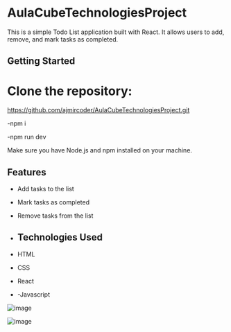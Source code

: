 # AulaCubeTechnologiesProject

This is a simple Todo List application built with React. It allows users to add, remove, and mark tasks as completed.

## Getting Started

# Clone the repository:
https://github.com/ajmircoder/AulaCubeTechnologiesProject.git

-npm i

-npm run dev

Make sure you have Node.js and npm installed on your machine.

## Features

- Add tasks to the list
- Mark tasks as completed
- Remove tasks from the list

- ## Technologies Used
  
- HTML
- CSS
- React
- -Javascript

![image](https://github.com/ajmircoder/AulaCubeTechnologiesProject/assets/127777945/7b7fe11d-47e3-4000-8c47-47e35466b28a)

![image](https://github.com/ajmircoder/AulaCubeTechnologiesProject/assets/127777945/187ccbea-6c8d-4bc7-be8b-f06f55e6c857)


